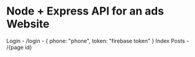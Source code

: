 # Node + Express API for an ads Website

Login -  /login -  { phone: "phone", token: "firebase token" }
Index Posts - /{page id}


